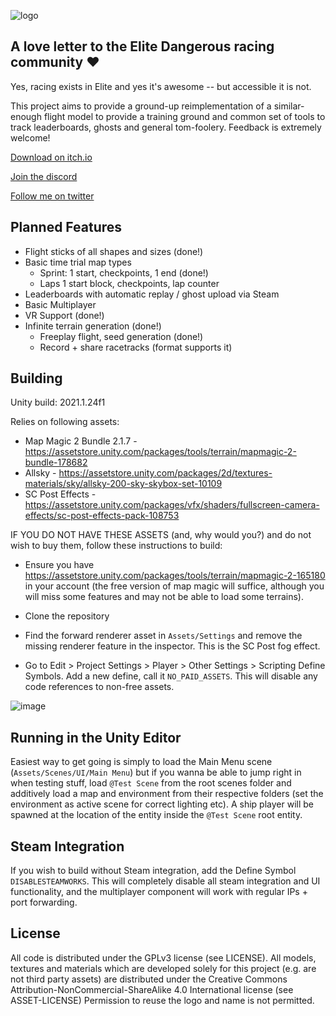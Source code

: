 ![logo](https://user-images.githubusercontent.com/5649179/115070912-78705e80-9eed-11eb-9b18-70e6e05b2c8f.png)

## A love letter to the Elite Dangerous racing community ❤

Yes, racing exists in Elite and yes it's awesome -- but accessible it is not. 

This project aims to provide a ground-up reimplementation of a similar-enough flight model to provide a training ground and common set of tools to track leaderboards, ghosts and general tom-foolery. Feedback is extremely welcome!

[Download on itch.io](https://itch.flydangero.us)

[Join the discord](https://discord.flydangero.us)

[Follow me on twitter](https://juki.flydangero.us)

## Planned Features

* Flight sticks of all shapes and sizes (done!)
* Basic time trial map types
  * Sprint: 1 start, checkpoints, 1 end (done!)
  * Laps 1 start block, checkpoints, lap counter
* Leaderboards with automatic replay / ghost upload via Steam
* Basic Multiplayer
* VR Support (done!)
* Infinite terrain generation (done!)
  * Freeplay flight, seed generation (done!)
  * Record + share racetracks (format supports it)

## Building

Unity build: 2021.1.24f1

Relies on following assets:

* Map Magic 2 Bundle 2.1.7 - https://assetstore.unity.com/packages/tools/terrain/mapmagic-2-bundle-178682 
* Allsky - https://assetstore.unity.com/packages/2d/textures-materials/sky/allsky-200-sky-skybox-set-10109
* SC Post Effects - https://assetstore.unity.com/packages/vfx/shaders/fullscreen-camera-effects/sc-post-effects-pack-108753

IF YOU DO NOT HAVE THESE ASSETS (and, why would you?) and do not wish to buy them, follow these instructions to build:

* Ensure you have https://assetstore.unity.com/packages/tools/terrain/mapmagic-2-165180 in your account (the free version of map magic will suffice, although you will miss some features and may not be able to load some terrains).
 
* Clone the repository

* Find the forward renderer asset in `Assets/Settings` and remove the missing renderer feature in the inspector. This is the SC Post fog effect.

* Go to Edit > Project Settings > Player > Other Settings > Scripting Define Symbols. Add a new define, call it `NO_PAID_ASSETS`. This will disable any code references to non-free assets.

![image](https://user-images.githubusercontent.com/5649179/121093848-8eabe400-c7e5-11eb-83a4-ba646ec68ffe.png)

## Running in the Unity Editor

Easiest way to get going is simply to load the Main Menu scene (`Assets/Scenes/UI/Main Menu`) but if you wanna be able to jump right in when testing stuff, load `@Test Scene` from the root scenes folder and additively load a map and environment from their respective folders (set the environment as active scene for correct lighting etc). A ship player will be spawned at the location of the entity inside the `@Test Scene` root entity.

## Steam Integration

If you wish to build without Steam integration, add the Define Symbol `DISABLESTEAMWORKS`. This will completely disable all steam integration and UI functionality, and the multiplayer component will work with regular IPs + port forwarding.

## License

All code is distributed under the GPLv3 license (see LICENSE).
All models, textures and materials which are developed solely for this project (e.g. are not third party assets) are distributed under the Creative Commons Attribution-NonCommercial-ShareAlike 4.0 International license (see ASSET-LICENSE)
Permission to reuse the logo and name is not permitted.
